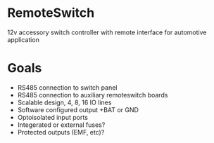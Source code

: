 # RemoteSwitch
12v accessory switch controller with remote interface for automotive application

# Goals
* RS485 connection to switch panel
* RS485 connection to auxiliary remoteswitch boards
* Scalable design, 4, 8, 16 IO lines
* Software configured output +BAT or GND
* Optoisolated input ports
* Integerated or external fuses?
* Protected outputs (EMF, etc)?